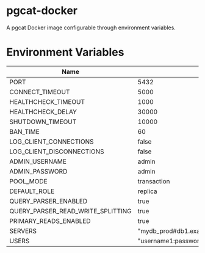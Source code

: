 # pgcat-docker
A pgcat Docker image configurable through environment variables.

# Environment Variables

| Name | Default Value |
|---|---|
| PORT | 5432 |
| CONNECT_TIMEOUT | 5000 |
| HEALTHCHECK_TIMEOUT | 1000 |
| HEALTHCHECK_DELAY | 30000 |
| SHUTDOWN_TIMEOUT | 10000 |
| BAN_TIME | 60 |
| LOG_CLIENT_CONNECTIONS | false |
| LOG_CLIENT_DISCONNECTIONS | false |
| ADMIN_USERNAME | admin |
| ADMIN_PASSWORD | admin |
| POOL_MODE | transaction |
| DEFAULT_ROLE | replica |
| QUERY_PARSER_ENABLED | true |
| QUERY_PARSER_READ_WRITE_SPLITTING | true |
| PRIMARY_READS_ENABLED | true |
| SERVERS | "mydb_prod#db1.example.com:5432:primary;db2.example.com:5433:replica;db3.example.com:5434:replica" |
| USERS | "username1:password1#pool_size=5,statement_timeout=0;username2:password2#pool_size=6,statement_timeout=10" |
